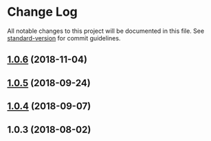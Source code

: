 # Change Log

All notable changes to this project will be documented in this file. See [standard-version](https://github.com/conventional-changelog/standard-version) for commit guidelines.

<a name="1.0.6"></a>
## [1.0.6](https://github.com/Evolvus/evolvus-swe/compare/v1.0.5...v1.0.6) (2018-11-04)



<a name="1.0.5"></a>
## [1.0.5](https://github.com/Evolvus/evolvus-swe/compare/v1.0.4...v1.0.5) (2018-09-24)



<a name="1.0.4"></a>
## [1.0.4](https://github.com/Evolvus/evolvus-swe/compare/v1.0.3...v1.0.4) (2018-09-07)



<a name="1.0.3"></a>
## 1.0.3 (2018-08-02)
